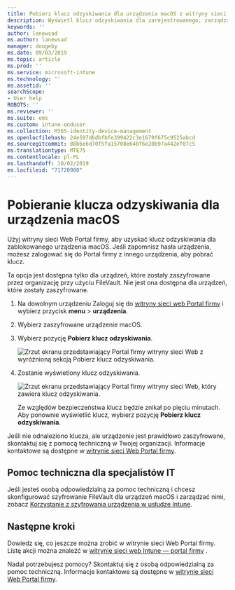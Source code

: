 ```yaml
---
title: Pobierz klucz odzyskiwania dla urządzenia macOS z witryny sieci Web Intune — Portal firmy
description: Wyświetl klucz odzyskiwania dla zarejestrowanego, zarządzanego urządzenia macOS.
keywords: ''
author: lenewsad
ms.author: lanewsad
manager: dougeby
ms.date: 09/03/2019
ms.topic: article
ms.prod: ''
ms.service: microsoft-intune
ms.technology: ''
ms.assetid: ''
searchScope:
- User help
ROBOTS: ''
ms.reviewer: ''
ms.suite: ems
ms.custom: intune-enduser
ms.collection: M365-identity-device-management
ms.openlocfilehash: 24e597d6dbfbfe399422c3e1679f675c9525abcd
ms.sourcegitcommit: 88b6e6d70f5fa15708e640f6e20b97a442ef07c5
ms.translationtype: MTE75
ms.contentlocale: pl-PL
ms.lasthandoff: 10/02/2019
ms.locfileid: "71720980"
---
```

# <a name="get-a-recovery-key-for-a-macos-device"></a>Pobieranie klucza odzyskiwania dla urządzenia macOS

Użyj witryny sieci Web Portal firmy, aby uzyskać klucz odzyskiwania dla zablokowanego urządzenia macOS. Jeśli zapomnisz hasła urządzenia, możesz zalogować się do Portal firmy z innego urządzenia, aby pobrać klucz.  

Ta opcja jest dostępna tylko dla urządzeń, które zostały zaszyfrowane przez organizację przy użyciu FileVault. Nie jest ona dostępna dla urządzeń, które zostały zaszyfrowane.

1. Na dowolnym urządzeniu Zaloguj się do [witryny sieci web Portal firmy](https://portal.manage.microsoft.com) i wybierz przycisk **menu** > **urządzenia**.  
2. Wybierz zaszyfrowane urządzenie macOS.  
3. Wybierz pozycję **Pobierz klucz odzyskiwania**.  

    ![Zrzut ekranu przedstawiający Portal firmy witryny sieci Web z wyróżnioną sekcją Pobierz klucz odzyskiwania.](./media/1907-recovery2-cpweb-intune.PNG)  

4. Zostanie wyświetlony klucz odzyskiwania.

    ![Zrzut ekranu przedstawiający Portal firmy witryny sieci Web, który zawiera klucz odzyskiwania.](./media/1907-recovery-cpweb-intune.PNG)  

    Ze względów bezpieczeństwa klucz będzie znikał po pięciu minutach. Aby ponownie wyświetlić klucz, wybierz pozycję **Pobierz klucz odzyskiwania**.

Jeśli nie odnaleziono klucza, ale urządzenie jest prawidłowo zaszyfrowane, skontaktuj się z pomocą techniczną w Twojej organizacji. Informacje kontaktowe są dostępne w [witrynie sieci Web Portal firmy](https://go.microsoft.com/fwlink/?linkid=2010980).  

## <a name="it-pro-support"></a>Pomoc techniczna dla specjalistów IT

Jeśli jesteś osobą odpowiedzialną za pomoc techniczną i chcesz skonfigurować szyfrowanie FileVault dla urządzeń macOS i zarządzać nimi, zobacz [Korzystanie z szyfrowania urządzenia w usłudze Intune](https://docs.microsoft.com/intune/protect/encrypt-devices.md).

## <a name="next-steps"></a>Następne kroki

Dowiedz się, co jeszcze można zrobić w witrynie sieci Web Portal firmy. Listę akcji można znaleźć w [witrynie sieci web Intune — portal firmy](using-the-intune-company-portal-website.md) .  

Nadal potrzebujesz pomocy? Skontaktuj się z osobą odpowiedzialną za pomoc techniczną. Informacje kontaktowe są dostępne w [witrynie sieci Web Portal firmy](https://go.microsoft.com/fwlink/?linkid=2010980).  
